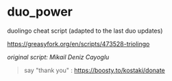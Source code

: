 # duo_power

duolingo cheat script (adapted to the last duo updates)

https://greasyfork.org/en/scripts/473528-triolingo

_original script: Mikail Deniz Cayoglu_

>say "thank you" : https://boosty.to/kostaki/donate

